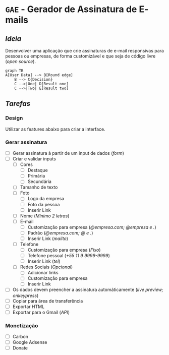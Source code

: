 # **`GAE`** - **G**erador de **A**ssinatura de **E**-mails

## *Ideia*
Desenvolver uma aplicação que crie assinaturas de e-mail responsivas para pessoas ou empresas, de forma customizável e que seja de código livre (*open source*).

```mermaid
graph TB
A[User Data] --> B[Round edge]
    B --> C{Decision}
    C -->|One| D[Result one]
    C -->|Two| E[Result two]
```

## *Tarefas*

### Design

Utilizar as features abaixo para criar a interface.

### Gerar assinatura
- [ ] Gerar assinatura à partir de um input de dados (*form*)
- [ ] Criar e validar inputs
  - [ ] Cores
    - [ ] Destaque
    - [ ] Primária
    - [ ] Secundária
  - [ ] Tamanho de texto
  - [ ] Foto
    - [ ] Logo da empresa
    - [ ] Foto da pessoa
    - [ ] Inserir Link
  - [ ] Nome (*Mínimo 2 letras*)
  - [ ] E-mail
    - [ ] Customização para empresa (*@empresa.com; @empresa e .*)
    - [ ] Padrão (*@empresa.com; @ e .*)
    - [ ] Inserir Link (*mailto*)
  - [ ] Telefone
    - [ ] Customização para empresa (*Fixo*)
    - [ ] Telefone pessoal (*+55 11 9 9999-9999*)
    - [ ] Inserir Link (*tel*)
  - [ ] Redes Sociais (*Opcional*)
    - [ ] Adicionar links
    - [ ] Customização para empresa
    - [ ] Inserir Link
- [ ] Os dados devem preencher a assinatura automáticamente (*live preview; onkeypress*)
- [ ] Copiar para área de transferência
- [ ] Exportar HTML
- [ ] Exportar para o Gmail (*API*)

### Monetização

- [ ] Carbon
- [ ] Google Adsense
- [ ] Donate
